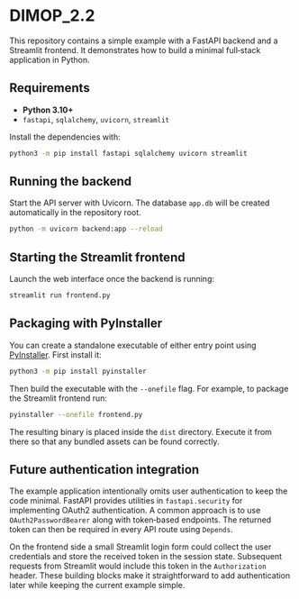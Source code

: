 # DIMOP_2.2

This repository contains a simple example with a FastAPI backend and a Streamlit
frontend. It demonstrates how to build a minimal full‑stack application in
Python.

## Requirements

- **Python 3.10+**
- `fastapi`, `sqlalchemy`, `uvicorn`, `streamlit`

Install the dependencies with:

```bash
python3 -m pip install fastapi sqlalchemy uvicorn streamlit
```

## Running the backend

Start the API server with Uvicorn. The database `app.db` will be created
automatically in the repository root.

```bash
python -m uvicorn backend:app --reload
```

## Starting the Streamlit frontend

Launch the web interface once the backend is running:

```bash
streamlit run frontend.py
```

## Packaging with PyInstaller

You can create a standalone executable of either entry point using
[PyInstaller](https://pyinstaller.org/). First install it:

```bash
python3 -m pip install pyinstaller
```

Then build the executable with the `--onefile` flag. For example, to package the
Streamlit frontend run:

```bash
pyinstaller --onefile frontend.py
```

The resulting binary is placed inside the `dist` directory. Execute it from
there so that any bundled assets can be found correctly.

## Future authentication integration

The example application intentionally omits user authentication to keep the
code minimal. FastAPI provides utilities in `fastapi.security` for implementing
OAuth2 authentication. A common approach is to use
`OAuth2PasswordBearer` along with token‑based endpoints. The returned token can
then be required in every API route using `Depends`.

On the frontend side a small Streamlit login form could collect the user
credentials and store the received token in the session state. Subsequent
requests from Streamlit would include this token in the `Authorization` header.
These building blocks make it straightforward to add authentication later while
keeping the current example simple.
